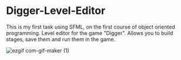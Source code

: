 # Digger-Level-Editor

This is my first task using SFML, on the first course of object oriented programming.
Level editor for the game "Digger". Allows you to build stages, save them and run them in the game.

 ![ezgif com-gif-maker (1)](https://user-images.githubusercontent.com/74188589/136412314-085ed2f6-c92c-49e7-a1ba-df32093023d3.gif)

